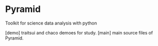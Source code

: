 # Pyramid
Toolkit for science data analysis with python

[demo] traitsui and chaco demoes for study.
[main] main source files of Pyramid.
